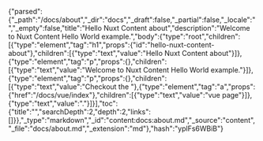 {"parsed":{"_path":"/docs/about","_dir":"docs","_draft":false,"_partial":false,"_locale":"","_empty":false,"title":"Hello Nuxt Content about","description":"Welcome to Nuxt Content Hello World example.","body":{"type":"root","children":[{"type":"element","tag":"h1","props":{"id":"hello-nuxt-content-about"},"children":[{"type":"text","value":"Hello Nuxt Content about"}]},{"type":"element","tag":"p","props":{},"children":[{"type":"text","value":"Welcome to Nuxt Content Hello World example."}]},{"type":"element","tag":"p","props":{},"children":[{"type":"text","value":"Checkout the "},{"type":"element","tag":"a","props":{"href":"/docs/vue/index"},"children":[{"type":"text","value":"vue page"}]},{"type":"text","value":"."}]}],"toc":{"title":"","searchDepth":2,"depth":2,"links":[]}},"_type":"markdown","_id":"content:docs:about.md","_source":"content","_file":"docs/about.md","_extension":"md"},"hash":"yplFs6WBiB"}